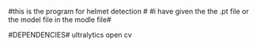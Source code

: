 #this is the program for helmet detection #
#i have given the the .pt file or the model file in the modle file#

#DEPENDENCIES#
ultralytics
open cv
